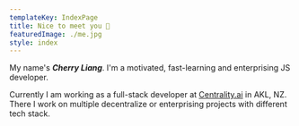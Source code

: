```yaml
---
templateKey: IndexPage
title: Nice to meet you 🤖
featuredImage: ./me.jpg
style: index
---
```


My name's **_Cherry Liang_**. I'm a motivated, fast-learning and enterprising JS developer.

Currently I am working as a full-stack developer at [Centrality.ai](https://centrality.ai/) in AKL, NZ. There I work on multiple decentralize or enterprising projects with different tech stack.
